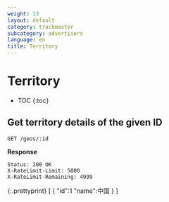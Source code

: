 ```yaml
---
weight: 13
layout: default
category: trackmaster
subcategory: advertisers
language: en
title: Territory
---
```


# Territory #

* TOC
{:toc}


## Get territory details of the given ID

    GET /geos/:id

**Response**

    Status: 200 OK
    X-RateLimit-Limit: 5000
    X-RateLimit-Remaining: 4999


{:.prettyprint}
     [
            {
            "id":1
            "name":中国
            }
        ]

